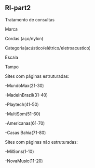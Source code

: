 ## RI-part2

Tratamento de consultas



Marca

  Cordas (aço/nylon)

  Categoria(acústico/elétrico/eletroacustico)

  Escala

  Tampo


Sites com páginas estruturadas:

  -MundoMax(21-30)

  -MadeInBrazil(31-40)

  -Playtech(41-50)

  -MultiSom(51-60)

  -Americanas(61-70)

  -Casas Bahia(71-80)


Sites com páginas não estruturadas:

  -MilSons(1-10)

  -NovaMusic(11-20)
